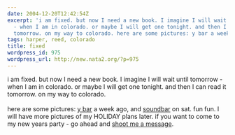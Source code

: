 ```yaml
---
date: 2004-12-20T12:42:54Z
excerpt: 'i am fixed. but now I need a new book. I imagine I will wait until tomorrow
  - when I am in colorado. or maybe I will get one tonight. and then I can read it
  tomorrow. on my way to colorado. here are some pictures: y bar a week ago, and '
tags: harper, reed, colorado
title: fixed
wordpress_id: 975
wordpress_url: http://new.nata2.org/?p=975
---
```


i am fixed. but now I need a new book. I imagine I will wait until tomorrow - when I am in colorado. or maybe I will get one tonight. and then I can read it tomorrow. on my way to colorado. <br/><br/>here are some pictures: <A href="http://nata2.info/?path=pictures%2Fevents%2F2004%3A12%3A11_Y_bar">y bar</a> a week ago, and <a href="http://nata2.info/pictures/events/2004%3A12%3A18_SoundBar/.dir.jpg">soundbar</a> on sat. fun fun. I will have more pictures of my HOLIDAY plans later.  if you want to come to my new years party - go ahead and <a href="http://harperreed.org/contact/">shoot me a message</a>.

